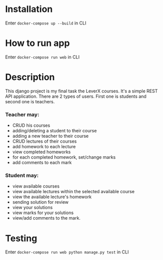 #  Installation
Enter `docker-compose up --build` in CLI
# How to run app
Enter `docker-compose run web` in CLI
# Description
This django project is my final task  the LeverX courses. It's a simple REST API application. There are 2 types of users. First one is students and second one is teachers.
### Teacher may:
* CRUD his courses
* adding/deleting a student to their course
* adding a new teacher to their course
* CRUD lectures of their courses
* add homework to each lecture
* view completed homeworks
* for each completed homework, set/change marks
* add comments to each mark
### Student may:
* view available courses
* view available lectures within the selected available course
* view the available lecture's homework
* sending solution for review
* view your solutions
* view marks for your solutions
* view/add comments to the mark.
# Testing
Enter `docker-compose run web python manage.py test` in CLI